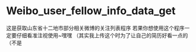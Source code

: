 # Weibo_user_fellow_info_data_get
这是获取山东省十二地市部分相关微博的关注列表程序
若果你想使用这个程序一定要仔细看准注视使用~嘿嘿
（其实我上传这个时为了让自己的简历好看一点的（不是
